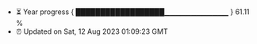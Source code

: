 - ⏳ Year progress { ██████████████████▁▁▁▁▁▁▁▁▁▁▁▁ } 61.11 %
- ⏰ Updated on Sat, 12 Aug 2023 01:09:23 GMT

